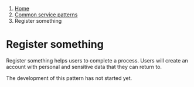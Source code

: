 1.  [Home](/docs/core/contents)
2.	[Common service patterns](/docs/core/common-service-patterns/overview)
3.  Register something

# Register something

Register something helps users to complete a process. Users will create an account with personal and sensitive data that they can return to.

The development of this pattern has not started yet.
